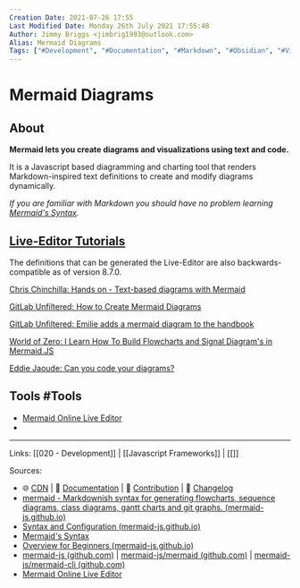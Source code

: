 ```yaml
---
Creation Date: 2021-07-26 17:55
Last Modified Date: Monday 26th July 2021 17:55:48
Author: Jimmy Briggs <jimbrig1993@outlook.com>
Alias: Mermaid Diagrams
Tags: ["#Development", "#Documentation", "#Markdown", "#Obsidian", "#Visualization"]
---
```


# Mermaid Diagrams

## About

**Mermaid lets you create diagrams and visualizations using text and code.**

It is a Javascript based diagramming and charting tool that renders Markdown-inspired text definitions to create and modify diagrams dynamically.

*If you are familiar with Markdown you should have no problem learning [Mermaid's Syntax](https://mermaid-js.github.io/mermaid/#/./n00b-syntaxReference).*

## [Live-Editor Tutorials](https://mermaid-js.github.io/mermaid/#/./Tutorials?id=live-editor-tutorials)

The definitions that can be generated the Live-Editor are also backwards-compatible as of version 8.7.0.

[Chris Chinchilla: Hands on - Text-based diagrams with Mermaid](https://www.youtube.com/watch?v=4_LdV1cs2sA)

[GitLab Unfiltered: How to Create Mermaid Diagrams](https://www.youtube.com/watch?v=SQ9QmuTHuSI&t=438s)

[GitLab Unfiltered: Emilie adds a mermaid diagram to the handbook](https://www.youtube.com/watch?v=5RQqht3NNSE)

[World of Zero: I Learn How To Build Flowcharts and Signal Diagram's in Mermaid.JS](https://www.youtube.com/watch?v=7_2IroEs6Is&t=207s)

[Eddie Jaoude: Can you code your diagrams?](https://www.youtube.com/watch?v=9HZzKkAqrX8)

## Tools #Tools

- [Mermaid Online Live Editor](https://mermaid-js.github.io/mermaid-live-editor)  
- 


***

Links: [[020 - Development]] | [[Javascript Frameworks]] | [[]]

Sources:
- 🌐 [CDN](https://unpkg.com/mermaid/) | 📖 [Documentation](https://mermaidjs.github.io/) | 🙌 [Contribution](https://github.com/mermaid-js/mermaid/blob/develop/CONTRIBUTING.md) | 📜 [Changelog](https://github.com/mermaid-js/mermaid/blob/develop/docs/CHANGELOG.md)
- [mermaid - Markdownish syntax for generating flowcharts, sequence diagrams, class diagrams, gantt charts and git graphs. (mermaid-js.github.io)](https://mermaid-js.github.io/mermaid/#/)
- [Syntax and Configuration (mermaid-js.github.io)](https://mermaid-js.github.io/mermaid/#/n00b-syntaxReference)
- [Mermaid's Syntax](https://mermaid-js.github.io/mermaid/#/./n00b-syntaxReference)
- [Overview for Beginners (mermaid-js.github.io)](https://mermaid-js.github.io/mermaid/#/n00b-overview)
- [mermaid-js (github.com)](https://github.com/mermaid-js) | [mermaid-js/mermaid (github.com)](https://github.com/mermaid-js/mermaid) | [mermaid-js/mermaid-cli (github.com)](https://github.com/mermaid-js/mermaid-cli)
- [Mermaid Online Live Editor](https://mermaid-js.github.io/mermaid-live-editor)  


